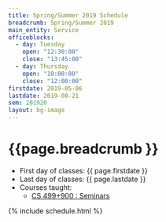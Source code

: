 ```yaml
---
title: Spring/Summer 2019 Schedule
breadcrumb: Spring/Summer 2019
main_entity: Service
officeblocks:
  - day: Tuesday
    open: "12:30:00"
    close: "13:45:00"
  - day: Thursday
    open: "10:00:00"
    close: "12:00:00"
firstdate: 2019-05-06
lastdate: 2019-08-21
sem: 201920
layout: bg-image
---
```

# {{page.breadcrumb }}

<ul>
  <li>First day of classes: {{ page.firstdate }}</li>
	<li>Last day of classes: {{ page.lastdate }}</li>
	<li>Courses taught:
  	<ul>
      <li>
        <a href="{{"/teaching/CS-499+900" | relative_url }}">
          CS 499+900 : Seminars
        </a>
      </li>
  	</ul>
	</li>
</ul>

{% include schedule.html %}
